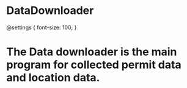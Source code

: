 # DataDownloader

@settings {
  font-size: 100;
}

# The Data downloader is the main program for collected permit data and location data.
